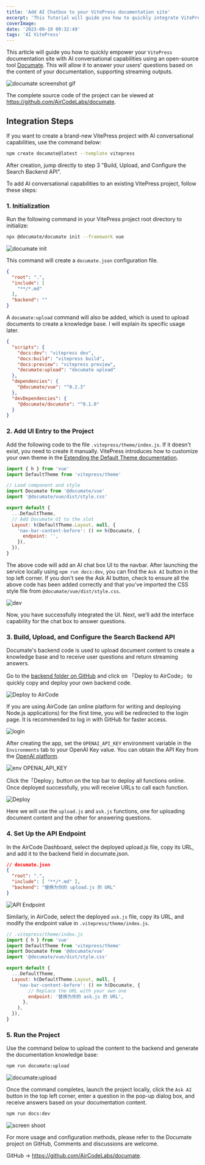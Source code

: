 ```yaml
---
title: 'Add AI Chatbox to your VitePress documentation site'
excerpt: 'This Tutorial will guide you how to quickly integrate VitePress Docs access to AI search.'
coverImage:
date: '2023-09-19 09:32:49'
tags: 'AI VitePress'
---
```


This article will guide you how to quickly empower your `VitePress` documentation site with AI conversational capabilities using an open-source tool [Documate](https://documate.site/). This will allow it to answer your users' questions based on the content of your documentation, supporting streaming outputs.

![documate screenshot gif](https://dev-to-uploads.s3.amazonaws.com/uploads/articles/sa568n058mlvuiacrl3i.gif)

The complete source code of the project can be viewed at https://github.com/AirCodeLabs/documate.

## Integration Steps

If you want to create a brand-new VitePress project with AI conversational capabilities, use the command below:

```bash
npm create documate@latest --template vitepress
```

After creation, jump directly to step 3 "Build, Upload, and Configure the Search Backend API".

To add AI conversational capabilities to an existing VitePress project, follow these steps:

### 1. Initialization

Run the following command in your VitePress project root directory to initialize:

```bash
npx @documate/documate init --framework vue
```

![documate init](https://dev-to-uploads.s3.amazonaws.com/uploads/articles/od6iq6bzoaxxl0x970l7.png)


This command will create a `documate.json` configuration file.

```json
{
  "root": ".",
  "include": [
    "**/*.md"
  ],
  "backend": ""
}
```

A `documate:upload` command will also be added, which is used to upload documents to create a knowledge base. I will explain its specific usage later.

```json
{
  "scripts": {
    "docs:dev": "vitepress dev",
    "docs:build": "vitepress build",
    "docs:preview": "vitepress preview",
    "documate:upload": "documate upload"
  },
  "dependencies": {
    "@documate/vue": "^0.2.3"
  },
  "devDependencies": {
    "@documate/documate": "^0.1.0"
  }
}
```

### 2. Add UI Entry to the Project

Add the following code to the file `.vitepress/theme/index.js`. If it doesn't exist, you need to create it manually. VitePress introduces how to customize your own theme in the [Extending the Default Theme documentation](https://vitepress.dev/guide/extending-default-theme).

```jsx
import { h } from 'vue'
import DefaultTheme from 'vitepress/theme'

// Load component and style
import Documate from '@documate/vue'
import '@documate/vue/dist/style.css'

export default {
  ...DefaultTheme,
  // Add Documate UI to the slot
  Layout: h(DefaultTheme.Layout, null, {
    'nav-bar-content-before': () => h(Documate, {
      endpoint: '',
    }),
  }),
}
```

The above code will add an AI chat box UI to the navbar. After launching the service locally using `npm run docs:dev`, you can find the `Ask AI` button in the top left corner. If you don't see the Ask AI button, check to ensure all the above code has been added correctly and that you've imported the CSS style file from `@documate/vue/dist/style.css`.


![dev](https://dev-to-uploads.s3.amazonaws.com/uploads/articles/rvbxkkhwl7fzi1z049gw.png)


Now, you have successfully integrated the UI. Next, we'll add the interface capability for the chat box to answer questions.

### 3. Build, Upload, and Configure the Search Backend API

Documate's backend code is used to upload document content to create a knowledge base and to receive user questions and return streaming answers.

Go to the [backend folder on GitHub](https://github.com/AirCodeLabs/documate/tree/main/backend) and click on 「Deploy to AirCode」 to quickly copy and deploy your own backend code.


![Deploy to AirCode](https://dev-to-uploads.s3.amazonaws.com/uploads/articles/4k7g2dx70s2hzdbv71n3.png)


If you are using AirCode (an online platform for writing and deploying Node.js applications) for the first time, you will be redirected to the login page. It is recommended to log in with GitHub for faster access.


![login](https://dev-to-uploads.s3.amazonaws.com/uploads/articles/d05789x9hj8wt6kmzwts.png)


After creating the app, set the `OPENAI_API_KEY` environment variable in the `Environments` tab to your OpenAI Key value. You can obtain the API Key from the [OpenAI platform](https://platform.openai.com/account/api-keys).


![env OPENAI_API_KEY](https://dev-to-uploads.s3.amazonaws.com/uploads/articles/wzquk7pqpap7m43cm78f.png)


Click the「Deploy」button on the top bar to deploy all functions online. Once deployed successfully, you will receive URLs to call each function.


![Deploy](https://dev-to-uploads.s3.amazonaws.com/uploads/articles/uhtsqpr31iy4q57kuxu9.png)

Here we will use the `upload.js` and `ask.js` functions, one for uploading document content and the other for answering questions.

### 4. Set Up the API Endpoint

In the AirCode Dashboard, select the deployed upload.js file, copy its URL, and add it to the backend field in documate.json.

```json
// documate.json
{
  "root": ".",
  "include": [ "**/*.md" ],
  "backend": "替换为你的 upload.js 的 URL"
}
```

![API Endpoint](https://dev-to-uploads.s3.amazonaws.com/uploads/articles/q7w90as2rtibeowqb0yb.png)


Similarly, in AirCode, select the deployed `ask.js` file, copy its URL, and modify the endpoint value in `.vitepress/theme/index.js`.

```js
// .vitepress/theme/index.js
import { h } from 'vue'
import DefaultTheme from 'vitepress/theme'
import Documate from '@documate/vue'
import '@documate/vue/dist/style.css'

export default {
  ...DefaultTheme,
  Layout: h(DefaultTheme.Layout, null, {
    'nav-bar-content-before': () => h(Documate, {
        // Replace the URL with your own one
        endpoint: '替换为你的 ask.js 的 URL',
      },
    ),
  }),
}
```

### 5. Run the Project

Use the command below to upload the content to the backend and generate the documentation knowledge base:

```bash
npm run documate:upload
```

![documate:upload](https://dev-to-uploads.s3.amazonaws.com/uploads/articles/xlaa35t539hzzc5494rh.png)


Once the command completes, launch the project locally, click the `Ask AI` button in the top left corner, enter a question in the pop-up dialog box, and receive answers based on your documentation content.

```bash
npm run docs:dev
```

![screen shoot](https://dev-to-uploads.s3.amazonaws.com/uploads/articles/4uwy11u5unqh923zwiqw.gif)

For more usage and configuration methods, please refer to the Documate project on GitHub, Comments and discussions are welcome.

GitHub -> https://github.com/AirCodeLabs/documate.